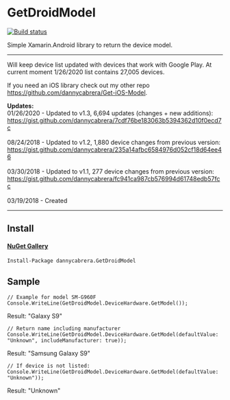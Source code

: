 GetDroidModel
=============
[![Build status](https://build.appcenter.ms/v0.1/apps/ac246072-f75a-410e-9850-5b622b4595f2/branches/master/badge)](https://appcenter.ms)

Simple Xamarin.Android library to return the device model.
*******
Will keep device list updated with devices that work with Google Play. At current moment 1/26/2020 list contains 27,005 devices.

If you need an iOS library check out my other repo https://github.com/dannycabrera/Get-iOS-Model.

**Updates:**<br/>
01/26/2020 - Updated to v1.3, 6,694 updates (changes + new additions):<br/>
https://gist.github.com/dannycabrera/7cdf76be183063b5394362d10f0ecd7c<br/>
<br/>
08/24/2018 - Updated to v1.2, 1,880 device changes from previous version:
https://gist.github.com/dannycabrera/235a14afbc6584976d052cf18d64ee46<br/>
<br/>
03/30/2018 - Updated to v1.1, 277 device changes from previous version:<br/>
https://gist.github.com/dannycabrera/fc941ca987cb576994d61748edb57fcc<br/>
<br/>
03/19/2018 - Created<br/>
*******

## Install

#### [NuGet Gallery](https://www.nuget.org/packages/dannycabrera.GetDroidModel)
```
Install-Package dannycabrera.GetDroidModel
```

Sample
-------

```
// Example for model SM-G960F
Console.WriteLine(GetDroidModel.DeviceHardware.GetModel());
```

Result: "Galaxy S9"


```
// Return name including manufacturer
Console.WriteLine(GetDroidModel.DeviceHardware.GetModel(defaultValue: "Unknown", includeManufacturer: true));
```

Result: "Samsung Galaxy S9"


```
// If device is not listed:
Console.WriteLine(GetDroidModel.DeviceHardware.GetModel(defaultValue: "Unknown"));
```

Result: "Unknown"
